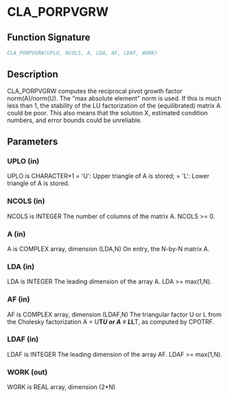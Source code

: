 # CLA_PORPVGRW

## Function Signature

```fortran
CLA_PORPVGRW(UPLO, NCOLS, A, LDA, AF, LDAF, WORK)
```

## Description



 CLA_PORPVGRW computes the reciprocal pivot growth factor
 norm(A)/norm(U). The "max absolute element" norm is used. If this is
 much less than 1, the stability of the LU factorization of the
 (equilibrated) matrix A could be poor. This also means that the
 solution X, estimated condition numbers, and error bounds could be
 unreliable.

## Parameters

### UPLO (in)

UPLO is CHARACTER*1 = 'U': Upper triangle of A is stored; = 'L': Lower triangle of A is stored.

### NCOLS (in)

NCOLS is INTEGER The number of columns of the matrix A. NCOLS >= 0.

### A (in)

A is COMPLEX array, dimension (LDA,N) On entry, the N-by-N matrix A.

### LDA (in)

LDA is INTEGER The leading dimension of the array A. LDA >= max(1,N).

### AF (in)

AF is COMPLEX array, dimension (LDAF,N) The triangular factor U or L from the Cholesky factorization A = U**T*U or A = L*L**T, as computed by CPOTRF.

### LDAF (in)

LDAF is INTEGER The leading dimension of the array AF. LDAF >= max(1,N).

### WORK (out)

WORK is REAL array, dimension (2*N)

